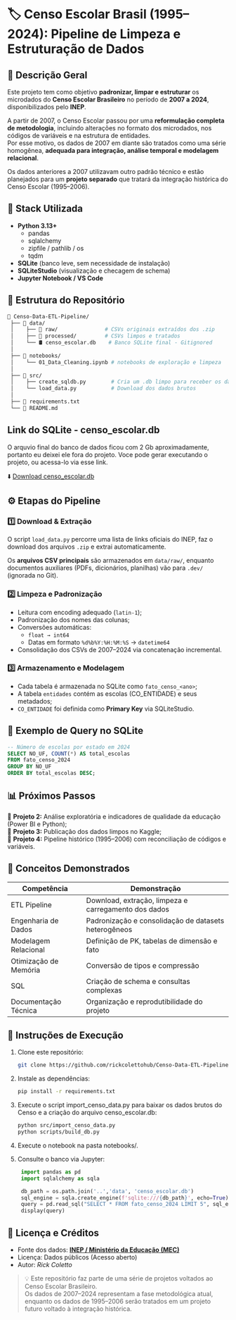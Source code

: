 # 🏷️ Censo Escolar Brasil (1995–2024): Pipeline de Limpeza e Estruturação de Dados

## 📘 Descrição Geral

Este projeto tem como objetivo **padronizar, limpar e estruturar** os microdados do **Censo Escolar Brasileiro** no período de **2007 a 2024**, disponibilizados pelo **INEP**.  

A partir de 2007, o Censo Escolar passou por uma **reformulação completa de metodologia**, incluindo alterações no formato dos microdados, nos códigos de variáveis e na estrutura de entidades.  
Por esse motivo, os dados de 2007 em diante são tratados como uma série homogênea, **adequada para integração, análise temporal e modelagem relacional**.  

Os dados anteriores a 2007 utilizavam outro padrão técnico e estão planejados para um **projeto separado** que tratará da integração histórica do Censo Escolar (1995–2006).


## 🧰 Stack Utilizada
- **Python 3.13+**
  - pandas  
  - sqlalchemy  
  - zipfile / pathlib / os  
  - tqdm  
- **SQLite** (banco leve, sem necessidade de instalação)
- **SQLiteStudio** (visualização e checagem de schema)
- **Jupyter Notebook / VS Code**



## 🧩 Estrutura do Repositório
   ```bash
📂 Censo-Data-ETL-Pipeline/ 
    ├── 📂 data/ 
    │    ├── 📂 raw/               # CSVs originais extraídos dos .zip 
    │    ├── 📂 processed/         # CSVs limpos e tratados 
    │    └── 🛢 censo_escolar.db    # Banco SQLite final - Gitignored
    │
    ├── 📓 notebooks/
    │    └── 01_Data_Cleaning.ipynb # notebooks de exploração e limpeza
    │
    ├── 📂 src/ 
    │    ├── create_sqldb.py        # Cria um .db limpo para receber os dados
    │    └── load_data.py           # Download dos dados brutos
    │
    ├── 📄 requirements.txt
    └── 📘 README.md 
   ```
## Link do SQLite - censo_escolar.db

O arquvio final do banco de dados ficou com 2 Gb aproximadamente, portanto eu deixei ele fora do projeto. Voce pode gerar executando o projeto, ou acessa-lo via esse link.

⬇️ [Download censo_escolar.db](https://1024terabox.com/s/1_aPcO1YLRDIBHdNNzAPOAg)

## ⚙️ Etapas do Pipeline

### 1️⃣ Download & Extração
O script `load_data.py` percorre uma lista de links oficiais do INEP, faz o download dos arquivos `.zip` e extrai automaticamente.

Os **arquivos CSV principais** são armazenados em `data/raw/`, enquanto documentos auxiliares (PDFs, dicionários, planilhas) vão para `.dev/` (ignorada no Git).

### 2️⃣ Limpeza e Padronização
- Leitura com encoding adequado (`latin-1`);
- Padronização dos nomes das colunas;
- Conversões automáticas:
  - `float → int64`
  - Datas em formato `%d%b%Y:%H:%M:%S` → `datetime64`
- Consolidação dos CSVs de 2007–2024 via concatenação incremental.

### 3️⃣ Armazenamento e Modelagem
- Cada tabela é armazenada no SQLite como `fato_censo_<ano>`;
- A tabela `entidades` contém as escolas (CO_ENTIDADE) e seus metadados;
- `CO_ENTIDADE` foi definida como **Primary Key** via SQLiteStudio.

## 🧮 Exemplo de Query no SQLite
```sql
-- Número de escolas por estado em 2024
SELECT NO_UF, COUNT(*) AS total_escolas
FROM fato_censo_2024
GROUP BY NO_UF
ORDER BY total_escolas DESC;
```

## 📊 Próximos Passos

🔹 **Projeto 2:** Análise exploratória e indicadores de qualidade da educação (Power BI e Python);  
🔹 **Projeto 3:** Publicação dos dados limpos no Kaggle;  
🔹 **Projeto 4:** Pipeline histórico (1995–2006) com reconciliação de códigos e variáveis.

## 🧠 Conceitos Demonstrados

| Competência | Demonstração |
|--------------|--------------|
| ETL Pipeline | Download, extração, limpeza e carregamento dos dados |
| Engenharia de Dados | Padronização e consolidação de datasets heterogêneos |
| Modelagem Relacional | Definição de PK, tabelas de dimensão e fato |
| Otimização de Memória | Conversão de tipos e compressão |
| SQL | Criação de schema e consultas complexas |
| Documentação Técnica | Organização e reprodutibilidade do projeto |

## 💬 Instruções de Execução
1. Clone este repositório:
   ```bash
   git clone https://github.com/rickcolettohub/Censo-Data-ETL-Pipeline.git
    ```

2. Instale as dependências:
    ```bash
    pip install -r requirements.txt
    ```

3. Execute o script import_censo_data.py para baixar os dados brutos do Censo e a criação do arquivo censo_escolar.db:
    ```bash
    python src/import_censo_data.py
    python scripts/build_db.py
    ```

4. Execute o notebook na pasta notebooks/.

4. Consulte o banco via Jupyter:
   ```python
    import pandas as pd
    import sqlalchemy as sqla

    db_path = os.path.join('..','data', 'censo_escolar.db')
    sql_engine = sqla.create_engine(f'sqlite:///{db_path}', echo=True)
    query = pd.read_sql("SELECT * FROM fato_censo_2024 LIMIT 5", sql_engine)
    display(query)
   ```

## 🧾 Licença e Créditos
- Fonte dos dados: **[INEP / Ministério da Educação (MEC)](https://www.gov.br/inep/pt-br/acesso-a-informacao/dados-abertos/microdados/censo-escolar)**  
- Licença: Dados públicos (Acesso aberto)
- Autor: *Rick Coletto*

> 💡 Este repositório faz parte de uma série de projetos voltados ao Censo Escolar Brasileiro.  
> Os dados de 2007–2024 representam a fase metodológica atual, enquanto os dados de 1995–2006 serão tratados em um projeto futuro voltado à integração histórica.
